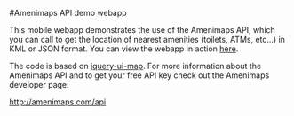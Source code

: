 #Amenimaps API demo webapp

This mobile webapp demonstrates the use of the Amenimaps API, which you can call to get the location of 
nearest amenities (toilets, ATMs, etc...) in KML or JSON format. You can view the webapp in 
action <a href="http://amenimaps.com/webapp/mobile_kml.php">here</a>. 


The code is based on <a href="https://code.google.com/p/jquery-ui-map">jquery-ui-map</a>. For more information about the Amenimaps API and to get your free API key check out the Amenimaps developer page:

http://amenimaps.com/api
